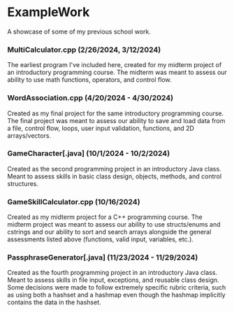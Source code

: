 # ExampleWork
A showcase of some of my previous school work.

### MultiCalculator.cpp (2/26/2024, 3/12/2024)
The earliest program I've included here, created for my midterm project of an introductory programming course. The midterm was meant to assess our ability to use math functions, operators, and control flow.

### WordAssociation.cpp (4/20/2024 - 4/30/2024)
Created as my final project for the same introductory programming course. The final project was meant to assess our ability to save and load data from a file, control flow, loops, user input validation, functions, and 2D arrays/vectors.

### GameCharacter\[.java\] (10/1/2024 - 10/2/2024)
Created as the second programming project in an introductory Java class. Meant to assess skills in basic class design, objects, methods, and control structures.

### GameSkillCalculator.cpp (10/16/2024)
Created as my midterm project for a C++ programming course. The midterm project was meant to assess our ability to use structs/enums and cstrings and our ability to sort and search arrays alongside the general assessments listed above (functions, valid input, variables, etc.).

### PassphraseGenerator\[.java\] (11/23/2024 - 11/29/2024)
Created as the fourth programming project in an introductory Java class. Meant to assess skills in file input, exceptions, and reusable class design. Some decisions were made to follow extremely specific rubric criteria, such as using both a hashset and a hashmap even though the hashmap implicitly contains the data in the hashset.
